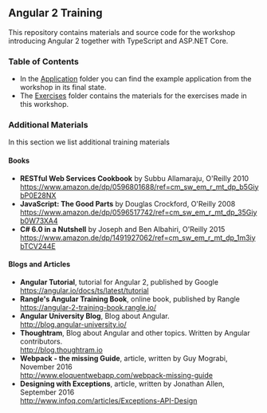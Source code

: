 ## Angular 2 Training ##

This repository contains materials and source code for the workshop introducing Angular 2 together with TypeScript and ASP.NET Core.

### Table of Contents ###

* In the [Application](Application) folder you can find the example application from the workshop in its final state.
* The [Exercises](Exercises) folder contains the materials for the exercises made in this workshop.

### Additional Materials ###

In this section we list additional training materials

#### Books ####

* **RESTful Web Services Cookbook** by Subbu Allamaraju, O'Reilly 2010  
https://www.amazon.de/dp/0596801688/ref=cm_sw_em_r_mt_dp_b5GiybP0E28NX
* **JavaScript: The Good Parts** by Douglas Crockford, O'Reilly 2008  
https://www.amazon.de/dp/0596517742/ref=cm_sw_em_r_mt_dp_35Giyb0W73XA4
* **C# 6.0 in a Nutshell** by Joseph and Ben Albahiri, O'Reilly 2015  
https://www.amazon.de/dp/1491927062/ref=cm_sw_em_r_mt_dp_1m3iybTCV244E

#### Blogs and Articles ####

* **Angular Tutorial**, tutorial for Angular 2, published by Google  
https://angular.io/docs/ts/latest/tutorial 
* **Rangle's Angular Training Book**, online book, published by Rangle  
https://angular-2-training-book.rangle.io/
* **Angular University Blog**, Blog about Angular.   
http://blog.angular-university.io/
* **Thoughtram**, Blog about Angular and other topics. Written by Angular contributors.   
http://blog.thoughtram.io
* **Webpack - the missing Guide**, article, written by Guy Mograbi, November 2016   
http://www.eloquentwebapp.com/webpack-missing-guide
* **Designing with Exceptions**, article, written by Jonathan Allen, September 2016  
http://www.infoq.com/articles/Exceptions-API-Design

 
